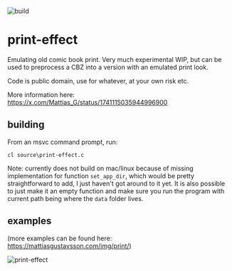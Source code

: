 ![build](https://github.com/mattiasgustavsson/print-effect/actions/workflows/main.yaml/badge.svg)

# print-effect 
Emulating old comic book print. Very much experimental WIP, but can be used to preprocess a CBZ into a version with an emulated print look.

Code is public domain, use for whatever, at your own risk etc. 

More information here: https://x.com/Mattias_G/status/1741115035944996900


## building

From an msvc command prompt, run:

    cl source\print-effect.c

Note: currently does not build on mac/linux because of missing implementation for function `set_app_dir`, which would be pretty straightforward to add, I just haven't got around to it yet. It is also possible to just make it an empty function and make sure you run the program with current path being where the `data` folder lives.

## examples

(more examples can be found here: https://mattiasgustavsson.com/img/print/)

![print-effect](example.png)

